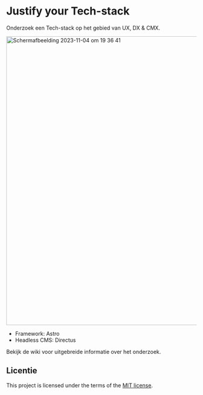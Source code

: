 # Justify your Tech-stack

Onderzoek een Tech-stack op het gebied van UX, DX & CMX. 

<img width="765" alt="Scherm­afbeelding 2023-11-04 om 19 36 41" src="https://github.com/sannevanseeventer/FDND-Onderzoek-Astro-Directus/assets/112857444/9c5fc625-ee0e-43c4-88bf-4c01841c8034">

* Framework: Astro
* Headless CMS: Directus

Bekijk de wiki voor uitgebreide informatie over het onderzoek.

## Licentie

This project is licensed under the terms of the [MIT license](./LICENSE).

